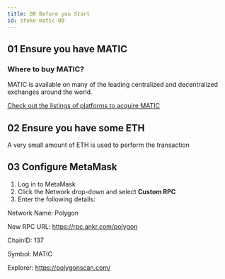 ```yaml
---
title: 00 Before you Start
id: stake-matic-00
---
```


## 01 Ensure you have MATIC 

### Where to buy MATIC?

MATIC is available on many of the leading centralized and decentralized exchanges around the world. 

<a href="https://polygon.technology/matic-token/" target="_blank">Check out the listings of platforms to acquire MATIC</a>

## 02 Ensure you have some ETH

A very small amount of ETH is used to perform the transaction

## 03 Configure MetaMask

1. Log in to MetaMask
2. Click the Network drop-down and select **Custom RPC**
3. Enter the following details:

Network Name: Polygon

New RPC URL: https://rpc.ankr.com/polygon

ChainID: 137

Symbol: MATIC

Explorer: https://polygonscan.com/

